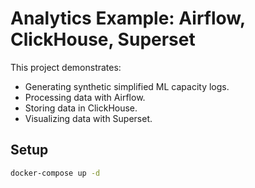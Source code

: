 # Analytics Example: Airflow, ClickHouse, Superset

This project demonstrates:
- Generating synthetic simplified ML capacity logs.
- Processing data with Airflow.
- Storing data in ClickHouse.
- Visualizing data with Superset.

## Setup
   ```bash
   docker-compose up -d
   ```
